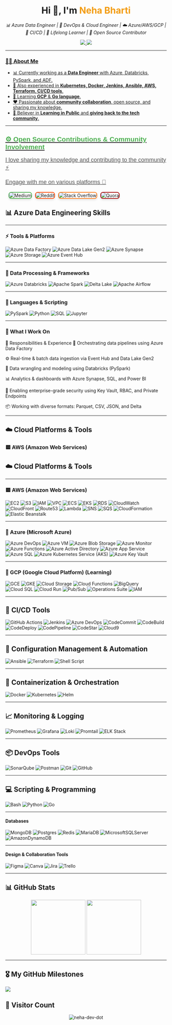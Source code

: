 <h1 align="center">Hi 👋, I'm <span style="color:#f39c12;">Neha Bharti</span></h1>

<p align="center">
  <i>📊 Azure Data Engineer | 🚀 DevOps & Cloud Engineer | ☁️ Azure/AWS/GCP | 🔁 CI/CD | 🧠 Lifelong Learner | 💬 Open Source Contributor</i>
</p>

<p align="center">
  <a href="https://www.linkedin.com/in/bharti24/" target="_blank">
    <img src="https://img.shields.io/badge/LinkedIn-%230077B5.svg?&style=for-the-badge&logo=linkedin&logoColor=white" />
  </a>
  <a href="https://x.com/neet_neha" target="_blank">
    <img src="https://img.shields.io/badge/X-%231DA1F2.svg?&style=for-the-badge&logo=x&logoColor=white" />
 
</p>

---


### 👩‍💻 About Me

- 📊 Currently working as a **Data Engineer** with Azure, Databricks, PySpark, and ADF.
- 🔭 Also experienced in **Kubernetes, Docker, Jenkins, Ansible, AWS, Terraform, CI/CD tools**.
- 🌱 Learning **GCP** & **Go language**.
- ❤️ Passionate about **community collaboration**, open source, and sharing my knowledge.
- 📢 Believer in **Learning in Public** and **giving back to the tech community**.

---

<h2 align="left" style="font-family: 'Arial', sans-serif; color: #4CAF50;"> ⚙️ Open Source Contributions & Community Involvement</h2>
<p align="left" style="font-size: 18px; font-family: 'Arial', sans-serif; color: #555;">I love sharing my knowledge and contributing to the community ⚡</p>
<p align="left" style="font-size: 18px; font-family: 'Arial', sans-serif; color: #555;">Engage with me on various platforms 🚀</p>

<div align="left" style="display: flex; gap: 10px; margin-top: 20px;">
  <a href="https://medium.com/@neetneha116" target="_blank" style="text-decoration: none;">
    <img alt="Medium" src="https://img.shields.io/badge/Medium-12100E?logo=medium&logoColor=white" style="border-radius: 8px; border: 2px solid #4CAF50; box-shadow: 0 4px 6px rgba(0, 0, 0, 0.1); transition: all 0.3s ease-in-out;" />
  </a>
  <a href="https://reddit.com/user/Immediate-Minute6287/" target="_blank" style="text-decoration: none;">
    <img alt="Reddit" src="https://img.shields.io/badge/Reddit-%23FF4500.svg?logo=Reddit&logoColor=white" style="border-radius: 8px; border: 2px solid #FF4500; box-shadow: 0 4px 6px rgba(0, 0, 0, 0.1); transition: all 0.3s ease-in-out;" />
  </a>
  <a href="https://stackoverflow.com/users/15405780/root?tab=profile" target="_blank" style="text-decoration: none;">
    <img alt="Stack Overflow" src="https://img.shields.io/badge/-Stackoverflow-FE7A16?logo=stack-overflow&logoColor=white" style="border-radius: 8px; border: 2px solid #FE7A16; box-shadow: 0 4px 6px rgba(0, 0, 0, 0.1); transition: all 0.3s ease-in-out;" />
  </a>
  <a href="https://www.quora.com/profile/Neha-Bharti-219" target="_blank" style="text-decoration: none;">
    <img alt="Quora" src="https://img.shields.io/badge/Quora-%23A50000?logo=Quora&logoColor=white" style="border-radius: 8px; border: 2px solid #A50000; box-shadow: 0 4px 6px rgba(0, 0, 0, 0.1); transition: all 0.3s ease-in-out;" />
  </a>
</div>


## 📊 Azure Data Engineering Skills

---

### ⚡ Tools & Platforms

![Azure Data Factory](https://img.shields.io/badge/Azure_Data_Factory-0078D7?logo=microsoft-azure&style=for-the-badge)
![Azure Data Lake Gen2](https://img.shields.io/badge/Azure_Data_Lake_Gen2-0078D7?logo=microsoft-azure&style=for-the-badge)
![Azure Synapse](https://img.shields.io/badge/Azure_Synapse-0078D7?logo=azuredevops&style=for-the-badge)
![Azure Storage](https://img.shields.io/badge/Azure_Storage-0078D7?logo=microsoft-azure&style=for-the-badge)
![Azure Event Hub](https://img.shields.io/badge/Azure_Event_Hub-0078D7?logo=microsoft-azure&style=for-the-badge)

---

### 🧮 Data Processing & Frameworks

![Azure Databricks](https://img.shields.io/badge/Azure_Databricks-FF3621?style=for-the-badge&logo=databricks&logoColor=white)
![Apache Spark](https://img.shields.io/badge/Apache_Spark-E25A1C?style=for-the-badge&logo=apachespark&logoColor=white)
![Delta Lake](https://img.shields.io/badge/Delta_Lake-0A79DF?style=for-the-badge&logo=databricks&logoColor=white)
![Apache Airflow](https://img.shields.io/badge/Apache_Airflow-017CEE?style=for-the-badge&logo=apacheairflow&logoColor=white)

---

### 🐍 Languages & Scripting

![PySpark](https://img.shields.io/badge/PySpark-E25A1C?style=for-the-badge&logo=apachespark&logoColor=white)
![Python](https://img.shields.io/badge/Python-3776AB?style=for-the-badge&logo=python&logoColor=white)
![SQL](https://img.shields.io/badge/SQL-4479A1?style=for-the-badge&logo=sqlite&logoColor=white)
![Jupyter](https://img.shields.io/badge/Jupyter-F37626?style=for-the-badge&logo=jupyter&logoColor=white)

---

### 📁 What I Work On

📁 Responsibilities & Experience
🔄 Orchestrating data pipelines using Azure Data Factory

⚙️ Real-time & batch data ingestion via Event Hub and Data Lake Gen2

🧠 Data wrangling and modeling using Databricks (PySpark)

📊 Analytics & dashboards with Azure Synapse, SQL, and Power BI

🔐 Enabling enterprise-grade security using Key Vault, RBAC, and Private Endpoints

📦 Working with diverse formats: Parquet, CSV, JSON, and Delta


---

## ☁️ Cloud Platforms & Tools

### 🟨 AWS (Amazon Web Services)
<!-- your full AWS badge section remains here -->


## ☁️ Cloud Platforms & Tools

---

### 🟨 AWS (Amazon Web Services)
![EC2](https://img.shields.io/badge/EC2-%23FF9900?logo=amazon-ec2&style=for-the-badge)
![S3](https://img.shields.io/badge/S3-%23FF9900?logo=amazon-s3&style=for-the-badge)
![IAM](https://img.shields.io/badge/IAM-%23FF9900?logo=aws&style=for-the-badge)
![VPC](https://img.shields.io/badge/VPC-%23FF9900?logo=aws&style=for-the-badge)
![ECS](https://img.shields.io/badge/ECS-%23FF9900?logo=amazon-ecs&style=for-the-badge)
![EKS](https://img.shields.io/badge/EKS-%23FF9900?logo=amazon-eks&style=for-the-badge)
![RDS](https://img.shields.io/badge/RDS-%23FF9900?logo=amazon-rds&style=for-the-badge)
![CloudWatch](https://img.shields.io/badge/CloudWatch-%23FF9900?logo=amazon-cloudwatch&style=for-the-badge)
![CloudFront](https://img.shields.io/badge/CloudFront-%23FF9900?logo=amazon-cloudfront&style=for-the-badge)
![Route53](https://img.shields.io/badge/Route53-%23FF9900?logo=amazon-route53&style=for-the-badge)
![Lambda](https://img.shields.io/badge/Lambda-%23FF9900?logo=aws-lambda&style=for-the-badge)
![SNS](https://img.shields.io/badge/SNS-%23FF9900?logo=amazon-sns&style=for-the-badge)
![SQS](https://img.shields.io/badge/SQS-%23FF9900?logo=amazon-sqs&style=for-the-badge)
![CloudFormation](https://img.shields.io/badge/CloudFormation-%23FF9900?logo=aws-cloudformation&style=for-the-badge)
![Elastic Beanstalk](https://img.shields.io/badge/Elastic_Beanstalk-%23FF9900?logo=aws&style=for-the-badge)

---

### 🔵 Azure (Microsoft Azure)
![Azure DevOps](https://img.shields.io/badge/Azure_DevOps-0078D7?logo=azuredevops&style=for-the-badge)
![Azure VM](https://img.shields.io/badge/Azure_VM-0078D7?logo=microsoft-azure&style=for-the-badge)
![Azure Blob Storage](https://img.shields.io/badge/Azure_Blob_Storage-0078D7?logo=microsoft-azure&style=for-the-badge)
![Azure Monitor](https://img.shields.io/badge/Azure_Monitor-0078D7?logo=microsoft-azure&style=for-the-badge)
![Azure Functions](https://img.shields.io/badge/Azure_Functions-0078D7?logo=microsoft-azure&style=for-the-badge)
![Azure Active Directory](https://img.shields.io/badge/Azure_AD-0078D7?logo=microsoft-azure&style=for-the-badge)
![Azure App Service](https://img.shields.io/badge/Azure_App_Service-0078D7?logo=microsoft-azure&style=for-the-badge)
![Azure SQL](https://img.shields.io/badge/Azure_SQL-0078D7?logo=microsoft-azure&style=for-the-badge)
![Azure Kubernetes Service (AKS)](https://img.shields.io/badge/AKS-0078D7?logo=azuredevops&style=for-the-badge)
![Azure Key Vault](https://img.shields.io/badge/Azure_Key_Vault-0078D7?logo=microsoft-azure&style=for-the-badge)

---

### 🔴 GCP (Google Cloud Platform) (Learning)
![GCE](https://img.shields.io/badge/GCE-F9AB00?logo=google-cloud&style=for-the-badge)
![GKE](https://img.shields.io/badge/GKE-F9AB00?logo=google-cloud&style=for-the-badge)
![Cloud Storage](https://img.shields.io/badge/Cloud_Storage-F9AB00?logo=google-cloud&style=for-the-badge)
![Cloud Functions](https://img.shields.io/badge/Cloud_Functions-F9AB00?logo=googlecloudfunctions&style=for-the-badge)
![BigQuery](https://img.shields.io/badge/BigQuery-F9AB00?logo=google-cloud&style=for-the-badge)
![Cloud SQL](https://img.shields.io/badge/Cloud_SQL-F9AB00?logo=google-cloud&style=for-the-badge)
![Cloud Run](https://img.shields.io/badge/Cloud_Run-F9AB00?logo=google-cloud&style=for-the-badge)
![Pub/Sub](https://img.shields.io/badge/Pub/Sub-F9AB00?logo=google-cloud&style=for-the-badge)
![Operations Suite](https://img.shields.io/badge/Operations_Suite-F9AB00?logo=google-cloud&style=for-the-badge)
![IAM](https://img.shields.io/badge/IAM-F9AB00?logo=google-cloud&style=for-the-badge)

---



## 🔁 CI/CD Tools

![GitHub Actions](https://img.shields.io/badge/GitHub%20Actions-2088FF?style=for-the-badge&logo=githubactions&logoColor=white)
![Jenkins](https://img.shields.io/badge/Jenkins-D24939?style=for-the-badge&logo=jenkins&logoColor=white)
![Azure DevOps](https://img.shields.io/badge/Azure%20DevOps-0078D7?style=for-the-badge&logo=azuredevops&logoColor=white)
![CodeCommit](https://img.shields.io/badge/CodeCommit-%23FF9900?logo=aws&style=for-the-badge)
![CodeBuild](https://img.shields.io/badge/CodeBuild-%23FF9900?logo=aws&style=for-the-badge)
![CodeDeploy](https://img.shields.io/badge/CodeDeploy-%23FF9900?logo=aws&style=for-the-badge)
![CodePipeline](https://img.shields.io/badge/CodePipeline-%23FF9900?logo=aws&style=for-the-badge)
![CodeStar](https://img.shields.io/badge/CodeStar-%23FF9900?logo=aws&style=for-the-badge)
![Cloud9](https://img.shields.io/badge/Cloud9-%23FF9900?logo=aws&style=for-the-badge)


---

## 🔧 Configuration Management & Automation

![Ansible](https://img.shields.io/badge/Ansible-EE0000?style=for-the-badge&logo=ansible&logoColor=white)
![Terraform](https://img.shields.io/badge/Terraform-623CE4?style=for-the-badge&logo=terraform&logoColor=white)
![Shell Script](https://img.shields.io/badge/Shell-%2312100E.svg?style=for-the-badge&logo=gnu-bash&logoColor=white)

---

## 🐳 Containerization & Orchestration

![Docker](https://img.shields.io/badge/Docker-2496ED?style=for-the-badge&logo=docker&logoColor=white)
![Kubernetes](https://img.shields.io/badge/Kubernetes-326CE5?style=for-the-badge&logo=kubernetes&logoColor=white)
![Helm](https://img.shields.io/badge/Helm-0F1689?style=for-the-badge&logo=helm&logoColor=white)

---

## 📈 Monitoring & Logging

![Prometheus](https://img.shields.io/badge/Prometheus-E6522C?style=for-the-badge&logo=prometheus&logoColor=white)
![Grafana](https://img.shields.io/badge/Grafana-F46800?style=for-the-badge&logo=grafana&logoColor=white)
![Loki](https://img.shields.io/badge/Loki-0F253A?style=for-the-badge&logo=grafana&logoColor=white)
![Promtail](https://img.shields.io/badge/Promtail-00BFFF?style=for-the-badge&logo=grafana&logoColor=white)
![ELK Stack](https://img.shields.io/badge/ELK-005571?style=for-the-badge&logo=elastic&logoColor=white)

---

## 📦 DevOps Tools

![SonarQube](https://img.shields.io/badge/SonarQube-4E9BCD?style=for-the-badge&logo=sonarqube&logoColor=white)
![Postman](https://img.shields.io/badge/Postman-FF6C37?style=for-the-badge&logo=postman&logoColor=white)
![Git](https://img.shields.io/badge/Git-F05032?style=for-the-badge&logo=git&logoColor=white)
![GitHub](https://img.shields.io/badge/GitHub-181717?style=for-the-badge&logo=github&logoColor=white)

---

## 💻 Scripting & Programming

![Bash](https://img.shields.io/badge/Bash-4EAA25?style=for-the-badge&logo=gnubash&logoColor=white)
![Python](https://img.shields.io/badge/Python-3776AB?style=for-the-badge&logo=python&logoColor=white)
![Go](https://img.shields.io/badge/Go-00ADD8?style=for-the-badge&logo=go&logoColor=white)

---

#### Databases
![MongoDB](https://img.shields.io/badge/MongoDB-%234ea94b.svg?style=for-the-badge&logo=mongodb&logoColor=white)
![Postgres](https://img.shields.io/badge/postgres-%23316192.svg?style=for-the-badge&logo=postgresql&logoColor=white)
![Redis](https://img.shields.io/badge/redis-%23DD0031.svg?style=for-the-badge&logo=redis&logoColor=white)
![MariaDB](https://img.shields.io/badge/MariaDB-003545?style=for-the-badge&logo=mariadb&logoColor=white)
![MicrosoftSQLServer](https://img.shields.io/badge/Microsoft%20SQL%20Server-CC2927?style=for-the-badge&logo=microsoft%20sql%20server&logoColor=white)
![AmazonDynamoDB](https://img.shields.io/badge/Amazon%20DynamoDB-4053D6?style=for-the-badge&logo=Amazon%20DynamoDB&logoColor=white)

---

#### Design & Collaboration Tools
![Figma](https://img.shields.io/badge/figma-%23F24E1E.svg?style=for-the-badge&logo=figma&logoColor=white)
![Canva](https://img.shields.io/badge/Canva-%2300C4CC.svg?style=for-the-badge&logo=Canva&logoColor=white)
![Jira](https://img.shields.io/badge/jira-%230A0FFF.svg?style=for-the-badge&logo=jira&logoColor=white)
![Trello](https://img.shields.io/badge/Trello-%23026AA7.svg?style=for-the-badge&logo=Trello&logoColor=white)

---


## 📊 GitHub Stats

<p align="center">
  <img src="https://github-readme-stats.vercel.app/api?username=neha-dev-dot&show_icons=true&theme=radical" height="170px"/>
  <img src="https://github-readme-stats.vercel.app/api/top-langs/?username=neha-dev-dot&layout=compact&theme=radical" height="170px"/>
</p>

---

## 🎖️ My GitHub Milestones
![](https://github-profile-trophy.vercel.app/?username=neha-dev-dot&theme=radical&no-frame=false&no-bg=false&margin-w=4)

## 👀 Visitor Count
<p align="center">
  <img src="https://komarev.com/ghpvc/?username=neha-dev-dot&label=Visitors&color=brightgreen&style=flat-square" alt="neha-dev-dot" />
</p>
